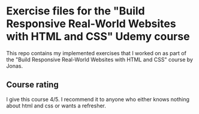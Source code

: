 # Exercise files for the "Build Responsive Real-World Websites with HTML and CSS" Udemy course

This repo contains my implemented exercises that I worked on as part of the "Build Responsive Real-World Websites with HTML and CSS" course by Jonas.

## Course rating

I give this course 4/5. I recommend it to anyone who either knows nothing about html and css or wants a refresher.
